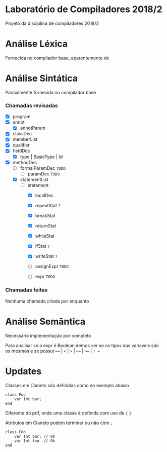 # Laboratório de Compiladores 2018/2
Projeto da disciplina de compiladores 2018/2

# Análise Léxica
Fornecida no compilador base, aparentemente ok

# Análise Sintática
Parcialmente fornecida no compilador base

### Chamadas revisadas
- [x] program
- [x] annot
    - [x] annotParam
- [x] classDec
- [x] memberList
- [x] qualifier
- [x] fieldDec
    - [x] type | BasicType | Id
- [x] methodDec
    - [ ] formalParamDec `TODO`
        - [ ] paramDec `TODO`
    - [x] statementList
        - [ ] statement
            - [x] localDec
            - [x] repeatStat `?`
            - [x] breakStat
            - [x] returnStat
            - [x] whileStat
            - [x] ifStat    `?`
            - [x] writeStat `?`
            - [ ] assignExpr `TODO`
            - [ ] expr `TODO`



### Chamadas feitas
Nenhuma chamada criada por enquanto


# Análise Semântica
Necessário implementação por completo

Para analisar se a expr é Boolean iremos ver se os tipos das variaveis são os mesmos e se possui `==` | `<` | `>` | `<=` | `>=` | `! =`

# Updates
Classes em Cianeto são definidas como no exemplo abaixo

```
class Foo
    var Int bar;
end
```

Diferente do pdf, onde uma classe é definida com uso de `{` `}`


Atributos em Cianeto podem terminar ou não com `;`

```
class Foo
    var Int bar; // Ok
    var Int foo  // Ok
end
```